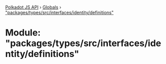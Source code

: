 [Polkadot JS API](../README.md) › [Globals](../globals.md) › ["packages/types/src/interfaces/identity/definitions"](_packages_types_src_interfaces_identity_definitions_.md)

# Module: "packages/types/src/interfaces/identity/definitions"


